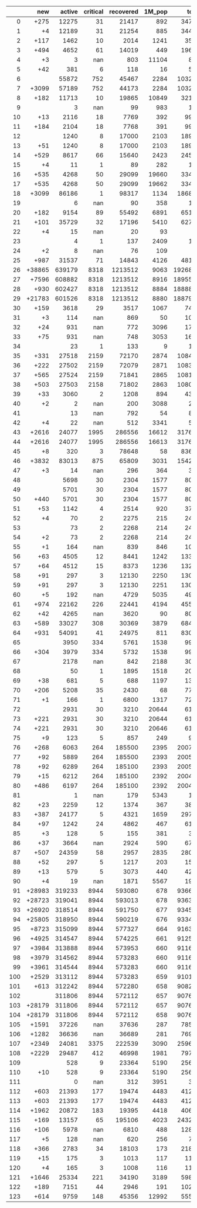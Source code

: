 |     |    new |   active |   critical |   recovered |   1M_pop |   total |
|----:|-------:|---------:|-----------:|------------:|---------:|--------:|
|   0 |   +275 |    12275 |         31 |       21417 |      892 |   34730 |
|   1 |     +4 |    12189 |         31 |       21254 |      885 |   34455 |
|   2 |   +117 |     1462 |         10 |        2014 |     1241 |    3571 |
|   3 |   +494 |     4652 |         61 |       14019 |      449 |   19689 |
|   4 |     +3 |        3 |        nan |         803 |    11104 |     858 |
|   5 |    +42 |      381 |          6 |         118 |       16 |     525 |
|   6 |        |    55872 |        752 |       45467 |     2284 |  103265 |
|   7 |  +3099 |    57189 |        752 |       44173 |     2284 |  103265 |
|   8 |   +182 |    11713 |         10 |       19865 |    10849 |   32151 |
|   9 |        |        3 |        nan |          99 |      983 |     105 |
|  10 |    +13 |     2116 |         18 |        7769 |      392 |    9993 |
|  11 |   +184 |     2104 |         18 |        7768 |      391 |    9980 |
|  12 |        |     1240 |          8 |       17000 |     2103 |   18948 |
|  13 |    +51 |     1240 |          8 |       17000 |     2103 |   18948 |
|  14 |   +529 |     8617 |         66 |       15640 |     2423 |   24570 |
|  15 |     +4 |       11 |          1 |          89 |      282 |     111 |
|  16 |   +535 |     4268 |         50 |       29099 |    19660 |   33476 |
|  17 |   +535 |     4268 |         50 |       29099 |    19662 |   33476 |
|  18 |  +3099 |    86186 |          1 |       98317 |     1134 |  186894 |
|  19 |        |        6 |        nan |          90 |      358 |     103 |
|  20 |   +182 |     9154 |         89 |       55492 |     6891 |   65114 |
|  21 |   +101 |    35729 |         32 |       17196 |     5410 |   62707 |
|  22 |     +4 |       15 |        nan |          20 |       93 |      37 |
|  23 |        |        4 |          1 |         137 |     2409 |     150 |
|  24 |     +2 |        8 |        nan |          76 |      109 |      84 |
|  25 |   +987 |    31537 |         71 |       14843 |     4126 |   48187 |
|  26 | +38865 |   639179 |       8318 |     1213512 |     9063 | 1926824 |
|  27 |  +7596 |   608882 |       8318 |     1213512 |     8916 | 1895555 |
|  28 |   +930 |   602427 |       8318 |     1213512 |     8884 | 1888889 |
|  29 | +21783 |   601526 |       8318 |     1213512 |     8880 | 1887959 |
|  30 |   +159 |     3618 |         29 |        3517 |     1067 |    7411 |
|  31 |     +3 |      114 |        nan |         869 |       50 |    1036 |
|  32 |    +24 |      931 |        nan |         772 |     3096 |    1722 |
|  33 |    +75 |      931 |        nan |         748 |     3053 |    1698 |
|  34 |        |       23 |          1 |         133 |        9 |     156 |
|  35 |   +331 |    27518 |       2159 |       72170 |     2874 |  108486 |
|  36 |   +222 |    27502 |       2159 |       72079 |     2871 |  108377 |
|  37 |   +565 |    27524 |       2159 |       71841 |     2865 |  108155 |
|  38 |   +503 |    27503 |       2158 |       71802 |     2863 |  108093 |
|  39 |    +33 |     3060 |          2 |        1208 |      894 |    4321 |
|  40 |     +2 |        2 |        nan |         200 |     3088 |     203 |
|  41 |        |       13 |        nan |         792 |       54 |     880 |
|  42 |     +4 |       22 |        nan |         512 |     3341 |     581 |
|  43 |  +2616 |    24077 |       1995 |      286556 |    16612 |  317657 |
|  44 |  +2616 |    24077 |       1995 |      286556 |    16613 |  317657 |
|  45 |     +8 |      320 |          3 |       78648 |       58 |   83602 |
|  46 |  +3832 |    83013 |        875 |       65809 |     3031 |  154277 |
|  47 |     +3 |       14 |        nan |         296 |      364 |     317 |
|  48 |        |     5698 |         30 |        2304 |     1577 |    8036 |
|  49 |        |     5701 |         30 |        2304 |     1577 |    8036 |
|  50 |   +440 |     5701 |         30 |        2304 |     1577 |    8036 |
|  51 |    +53 |     1142 |          4 |        2514 |      920 |    3775 |
|  52 |     +4 |       70 |          2 |        2275 |      215 |    2432 |
|  53 |        |       73 |          2 |        2268 |      214 |    2428 |
|  54 |     +2 |       73 |          2 |        2268 |      214 |    2428 |
|  55 |     +1 |      164 |        nan |         839 |      846 |    1022 |
|  56 |    +63 |     4505 |         12 |        8441 |     1242 |   13301 |
|  57 |    +64 |     4512 |         15 |        8373 |     1236 |   13238 |
|  58 |    +91 |      297 |          3 |       12130 |     2250 |   13037 |
|  59 |    +91 |      297 |          3 |       12130 |     2251 |   13037 |
|  60 |     +5 |      192 |        nan |        4729 |     5035 |    4977 |
|  61 |   +974 |    22162 |        226 |       22441 |     4194 |   45506 |
|  62 |    +42 |     4265 |        nan |        3620 |       90 |    8075 |
|  63 |   +589 |    33027 |        308 |       30369 |     3879 |   68459 |
|  64 |   +931 |    54091 |         41 |       24975 |      811 |   83001 |
|  65 |        |     3950 |        334 |        5761 |     1538 |    9978 |
|  66 |   +304 |     3979 |        334 |        5732 |     1538 |    9978 |
|  67 |        |     2178 |        nan |         842 |     2188 |    3071 |
|  68 |        |       50 |          1 |        1895 |     1518 |    2014 |
|  69 |    +38 |      681 |          5 |         688 |     1197 |    1389 |
|  70 |   +206 |     5208 |         35 |        2430 |       68 |    7766 |
|  71 |     +1 |      166 |          1 |        6800 |     1317 |    7295 |
|  72 |        |     2931 |         30 |        3210 |    20644 |    6170 |
|  73 |   +221 |     2931 |         30 |        3210 |    20644 |    6170 |
|  74 |   +221 |     2931 |         30 |        3210 |    20646 |    6170 |
|  75 |     +9 |      123 |          5 |         857 |      249 |     995 |
|  76 |   +268 |     6063 |        264 |      185500 |     2395 |  200704 |
|  77 |    +92 |     5889 |        264 |      185500 |     2393 |  200528 |
|  78 |    +92 |     6289 |        264 |      185100 |     2393 |  200528 |
|  79 |    +15 |     6212 |        264 |      185100 |     2392 |  200451 |
|  80 |   +486 |     6197 |        264 |      185100 |     2392 |  200436 |
|  81 |        |        1 |        nan |         179 |     5343 |     180 |
|  82 |    +23 |     2259 |         12 |        1374 |      367 |    3826 |
|  83 |   +387 |    24177 |          5 |        4321 |     1659 |   29742 |
|  84 |    +97 |     1242 |         24 |        4862 |      467 |    6141 |
|  85 |     +3 |      128 |          5 |         155 |      381 |     300 |
|  86 |    +37 |     3664 |        nan |        2924 |      590 |    6727 |
|  87 |   +507 |    24359 |         58 |        2957 |     2835 |   28090 |
|  88 |    +52 |      297 |          5 |        1217 |      203 |    1522 |
|  89 |    +13 |      579 |          5 |        3073 |      440 |    4247 |
|  90 |     +4 |       19 |        nan |        1871 |     5567 |    1900 |
|  91 | +28983 |   319233 |       8944 |      593080 |      678 |  936628 |
|  92 | +28723 |   319041 |       8944 |      593013 |      678 |  936368 |
|  93 | +26920 |   318514 |       8944 |      591750 |      677 |  934565 |
|  94 | +25805 |   318950 |       8944 |      590219 |      676 |  933450 |
|  95 |  +8723 |   315099 |       8944 |      577327 |      664 |  916368 |
|  96 |  +4925 |   314547 |       8944 |      574225 |      661 |  912570 |
|  97 |  +3984 |   313888 |       8944 |      573953 |      660 |  911629 |
|  98 |  +3979 |   314562 |       8944 |      573283 |      660 |  911624 |
|  99 |  +3961 |   314544 |       8944 |      573283 |      660 |  911606 |
| 100 |  +2529 |   313112 |       8944 |      573283 |      659 |  910174 |
| 101 |   +613 |   312242 |       8944 |      572280 |      658 |  908258 |
| 102 |        |   311806 |       8944 |      572112 |      657 |  907645 |
| 103 | +28179 |   311806 |       8944 |      572112 |      657 |  907645 |
| 104 | +28179 |   311806 |       8944 |      572112 |      658 |  907645 |
| 105 |  +1591 |    37226 |        nan |       37636 |      287 |   78572 |
| 106 |  +1282 |    36636 |        nan |       36689 |      281 |   76981 |
| 107 |  +2349 |    24081 |       3375 |      222539 |     3090 |  259652 |
| 108 |  +2229 |    29487 |        412 |       46998 |     1981 |   79735 |
| 109 |        |      528 |          9 |       23364 |     5190 |   25638 |
| 110 |    +10 |      528 |          9 |       23364 |     5190 |   25638 |
| 111 |        |        0 |        nan |         312 |     3951 |     336 |
| 112 |   +603 |    21393 |        177 |       19474 |     4483 |   41235 |
| 113 |   +603 |    21393 |        177 |       19474 |     4483 |   41235 |
| 114 |  +1962 |    20872 |        183 |       19395 |     4418 |   40632 |
| 115 |   +169 |    13157 |         65 |      195106 |     4023 |  243230 |
| 116 |   +106 |     5978 |        nan |        6810 |      488 |   12872 |
| 117 |     +5 |      128 |        nan |         620 |      256 |     758 |
| 118 |   +366 |     2783 |         34 |       18103 |      173 |   21868 |
| 119 |    +15 |      175 |          3 |        1013 |      117 |    1198 |
| 120 |     +4 |      165 |          3 |        1008 |      116 |    1183 |
| 121 |  +1646 |    25334 |        221 |       34190 |     3189 |   59899 |
| 122 |   +189 |     7151 |         44 |        2946 |      191 |   10294 |
| 123 |   +614 |     9759 |        148 |       45356 |    12992 |   55508 |
